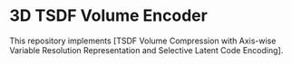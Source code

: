 # 3D TSDF Volume Encoder

This repository implements [TSDF Volume Compression with Axis-wise Variable Resolution Representation and Selective Latent Code Encoding].

